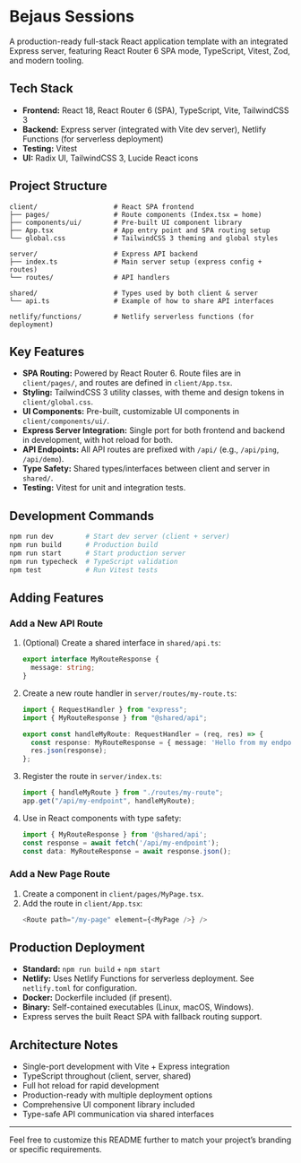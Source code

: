 # Bejaus Sessions

A production-ready full-stack React application template with an integrated Express server, featuring React Router 6 SPA mode, TypeScript, Vitest, Zod, and modern tooling.

## Tech Stack

- **Frontend:** React 18, React Router 6 (SPA), TypeScript, Vite, TailwindCSS 3
- **Backend:** Express server (integrated with Vite dev server), Netlify Functions (for serverless deployment)
- **Testing:** Vitest
- **UI:** Radix UI, TailwindCSS 3, Lucide React icons

## Project Structure

```
client/                   # React SPA frontend
├── pages/                # Route components (Index.tsx = home)
├── components/ui/        # Pre-built UI component library
├── App.tsx               # App entry point and SPA routing setup
└── global.css            # TailwindCSS 3 theming and global styles

server/                   # Express API backend
├── index.ts              # Main server setup (express config + routes)
└── routes/               # API handlers

shared/                   # Types used by both client & server
└── api.ts                # Example of how to share API interfaces

netlify/functions/        # Netlify serverless functions (for deployment)
```

## Key Features

- **SPA Routing:** Powered by React Router 6. Route files are in `client/pages/`, and routes are defined in `client/App.tsx`.
- **Styling:** TailwindCSS 3 utility classes, with theme and design tokens in `client/global.css`.
- **UI Components:** Pre-built, customizable UI components in `client/components/ui/`.
- **Express Server Integration:** Single port for both frontend and backend in development, with hot reload for both.
- **API Endpoints:** All API routes are prefixed with `/api/` (e.g., `/api/ping`, `/api/demo`).
- **Type Safety:** Shared types/interfaces between client and server in `shared/`.
- **Testing:** Vitest for unit and integration tests.

## Development Commands

```bash
npm run dev        # Start dev server (client + server)
npm run build      # Production build
npm run start      # Start production server
npm run typecheck  # TypeScript validation
npm test           # Run Vitest tests
```

## Adding Features

### Add a New API Route

1. (Optional) Create a shared interface in `shared/api.ts`:
    ```typescript
    export interface MyRouteResponse {
      message: string;
    }
    ```
2. Create a new route handler in `server/routes/my-route.ts`:
    ```typescript
    import { RequestHandler } from "express";
    import { MyRouteResponse } from "@shared/api";

    export const handleMyRoute: RequestHandler = (req, res) => {
      const response: MyRouteResponse = { message: 'Hello from my endpoint!' };
      res.json(response);
    };
    ```
3. Register the route in `server/index.ts`:
    ```typescript
    import { handleMyRoute } from "./routes/my-route";
    app.get("/api/my-endpoint", handleMyRoute);
    ```
4. Use in React components with type safety:
    ```typescript
    import { MyRouteResponse } from '@shared/api';
    const response = await fetch('/api/my-endpoint');
    const data: MyRouteResponse = await response.json();
    ```

### Add a New Page Route

1. Create a component in `client/pages/MyPage.tsx`.
2. Add the route in `client/App.tsx`:
    ```typescript
    <Route path="/my-page" element={<MyPage />} />
    ```

## Production Deployment

- **Standard:** `npm run build` + `npm start`
- **Netlify:** Uses Netlify Functions for serverless deployment. See `netlify.toml` for configuration.
- **Docker:** Dockerfile included (if present).
- **Binary:** Self-contained executables (Linux, macOS, Windows).
- Express serves the built React SPA with fallback routing support.

## Architecture Notes

- Single-port development with Vite + Express integration
- TypeScript throughout (client, server, shared)
- Full hot reload for rapid development
- Production-ready with multiple deployment options
- Comprehensive UI component library included
- Type-safe API communication via shared interfaces

---

Feel free to customize this README further to match your project’s branding or specific requirements. 